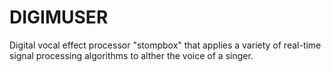 # DIGIMUSER
Digital vocal effect processor "stompbox" that applies a variety of real-time signal processing algorithms to alther the voice of a singer.
